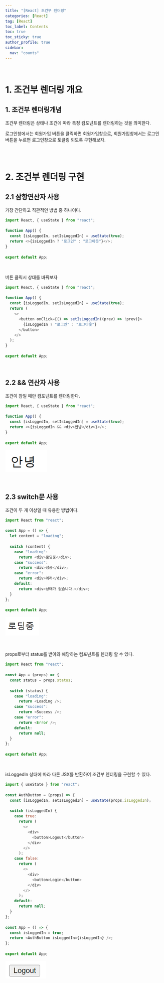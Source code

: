 ```yaml
---
title: "[React] 조건부 렌더링"
categories: [React]
tag: [React]
toc_label: Contents
toc: true
toc_sticky: true
author_profile: true
sidebar:
  nav: "counts"
---
```


<br>

# 1. 조건부 렌더링 개요

## 1. 조건부 렌더링개념

조건부 렌더링은 상태나 조건에 따라 특정 컴포넌트를 렌더링하는 것을 의미한다.

로그인창에서는 회원가입 버튼을 클릭하면 회원가입창으로, 회원가입창에서는 로그인 버튼을 누르면 로그인창으로 토글링 되도록 구현해보자.

<br><br>

# 2. 조건부 렌더링 구현

## 2.1 삼항연산자 사용

가장 간단하고 직관적인 방법 중 하나이다.

```js
import React, { useState } from "react";

function App() {
  const [isLoggedIn, setIsLoggedIn] = useState(true);
  return <>{isLoggedIn ? "로그인" : "로그아웃"}</>;
}

export default App;
```

<br>

버튼 클릭시 상태를 바꿔보자

```js
import React, { useState } from "react";

function App() {
  const [isLoggedIn, setIsLoggedIn] = useState(true);
  return (
    <>
      <button onClick={() => setIsLoggedIn((prev) => !prev)}>
        {isLoggedIn ? "로그인" : "로그아웃"}
      </button>
    </>
  );
}

export default App;
```

<br>

## 2.2 && 연산자 사용

조건이 참일 때만 컴포넌트를 렌더링한다.

```js
import React, { useState } from "react";

function App() {
  const [isLoggedIn, setIsLoggedIn] = useState(true);
  return <>{isLoggedIn && <div>안녕</div>}</>;
}

export default App;
```

![](/assets/images/2024/2024-02-21-00-43-14.png)

<br>

## 2.3 switch문 사용

조건이 두 개 이상일 때 유용한 방법이다.

```js
import React from "react";

const App = () => {
  let content = "loading";

  switch (content) {
    case "loading":
      return <div>로딩중</div>;
    case "success":
      return <div>성공</div>;
    case "error":
      return <div>에러</div>;
    default:
      return <div>상태가 없습니다.</div>;
  }
};

export default App;
```

![](/assets/images/2024/2024-02-21-01-00-57.png)

<br>

props로부터 status를 받아와 해당하는 컴포넌트를 렌더링 할 수 있다.

```js
import React from "react";

const App = (props) => {
  const status = props.status;

  switch (status) {
    case "loading":
      return <Loading />;
    case "success":
      return <Success />;
    case "error":
      return <Error />;
    default:
      return null;
  }
};

export default App;
```

<br>

isLoggedIn 상태에 따라 다른 JSX를 반환하여 조건부 렌더링을 구현할 수 있다.

```js
import { useState } from "react";

const AuthButton = (props) => {
  const [isLoggedIn, setIsLoggedIn] = useState(props.isLoggedIn);

  switch (isLoggedIn) {
    case true:
      return (
        <>
          <div>
            <button>Logout</button>
          </div>
        </>
      );
    case false:
      return (
        <>
          <div>
            <button>Login</button>
          </div>
        </>
      );
    default:
      return null;
  }
};

const App = () => {
  const isLoggedIn = true;
  return <AuthButton isLoggedIn={isLoggedIn} />;
};

export default App;
```

![](/assets/images/2024/2024-02-21-01-15-24.png)

<br>
